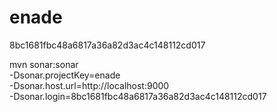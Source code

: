 # enade

8bc1681fbc48a6817a36a82d3ac4c148112cd017

mvn sonar:sonar \
  -Dsonar.projectKey=enade \
  -Dsonar.host.url=http://localhost:9000 \
  -Dsonar.login=8bc1681fbc48a6817a36a82d3ac4c148112cd017